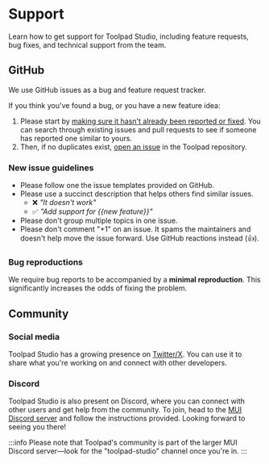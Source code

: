 # Support

<p class="description">Learn how to get support for Toolpad Studio, including feature requests, bug fixes, and technical support from the team.</p>

## GitHub

We use GitHub issues as a bug and feature request tracker.

If you think you've found a bug, or you have a new feature idea:

1. Please start by [making sure it hasn't already been reported or fixed](https://github.com/mui/toolpad/issues?q=is%3Aopen+is%3Aclosed).
   You can search through existing issues and pull requests to see if someone has reported one similar to yours.
2. Then, if no duplicates exist, [open an issue](https://github.com/mui/toolpad/issues/new/choose) in the Toolpad repository.

### New issue guidelines

- Please follow one the issue templates provided on GitHub.
- Please use a succinct description that helps others find similar issues.
  - ❌ _"It doesn't work"_
  - ✅ _"Add support for {{new feature}}"_
- Please don't group multiple topics in one issue.
- Please don't comment "+1" on an issue. It spams the maintainers and doesn't help move the issue forward. Use GitHub reactions instead (👍).

### Bug reproductions

We require bug reports to be accompanied by a **minimal reproduction**.
This significantly increases the odds of fixing the problem.

## Community

### Social media

Toolpad Studio has a growing presence on [Twitter/X](https://x.com/Toolpad_).
You can use it to share what you're working on and connect with other developers.

### Discord

Toolpad Studio is also present on Discord, where you can connect with other users and get help from the community.
To join, head to the [MUI Discord server](https://mui.com/r/discord/) and follow the instructions provided.
Looking forward to seeing you there!

:::info
Please note that Toolpad's community is part of the larger MUI Discord server—look for the "toolpad-studio" channel once you're in.
:::
